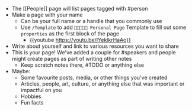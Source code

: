 - The [[People]] page will list pages tagged with #person
- Make a page with your name
	- Can be your full name or a handle that you commonly use
	- Use `/Template` to add `👩🏽‍🤝‍👩🏻 Personal Page` Template to fill out some `properties` as the first block of the page
		- {{youtube https://youtu.be/IYeklkrHaAo}}
- Write about yourself and link to various resources you want to share
- This is your page! We've added a couple for #speakers and people might create pages as part of writing other notes
	- Keep scratch notes there, #TODO or anything else
- Maybe:
	- Some favourite posts, media, or other things you've created
	- Articles, people, art, culture, or anything else that was important or impactful on you
	- Hobbies
	- Fun facts